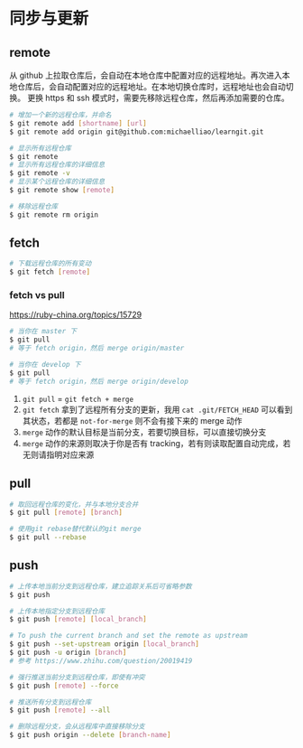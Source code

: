 # 同步与更新

## remote

从 github 上拉取仓库后，会自动在本地仓库中配置对应的远程地址。再次进入本地仓库后，会自动配置对应的远程地址。在本地切换仓库时，远程地址也会自动切换。
更换 https 和 ssh 模式时，需要先移除远程仓库，然后再添加需要的仓库。

```bash
# 增加一个新的远程仓库，并命名
$ git remote add [shortname] [url]
$ git remote add origin git@github.com:michaelliao/learngit.git

# 显示所有远程仓库
$ git remote
# 显示所有远程仓库的详细信息
$ git remote -v
# 显示某个远程仓库的详细信息
$ git remote show [remote]

# 移除远程仓库
$ git remote rm origin
```

## fetch

```bash
# 下载远程仓库的所有变动
$ git fetch [remote]
```

### fetch vs pull

https://ruby-china.org/topics/15729

```bash
# 当你在 master 下
$ git pull
# 等于 fetch origin，然后 merge origin/master

# 当你在 develop 下
$ git pull
# 等于 fetch origin，然后 merge origin/develop
```

1. `git pull` = `git fetch + merge`
2. `git fetch` 拿到了远程所有分支的更新，我用 `cat .git/FETCH_HEAD` 可以看到其状态，若都是 `not-for-merge` 则不会有接下来的 merge 动作
3. `merge` 动作的默认目标是当前分支，若要切换目标，可以直接切换分支
4. `merge` 动作的来源则取决于你是否有 tracking，若有则读取配置自动完成，若无则请指明对应来源

## pull

```bash
# 取回远程仓库的变化，并与本地分支合并
$ git pull [remote] [branch]

# 使用git rebase替代默认的git merge
$ git pull --rebase
```

## push

```bash
# 上传本地当前分支到远程仓库，建立追踪关系后可省略参数
$ git push

# 上传本地指定分支到远程仓库
$ git push [remote] [local_branch]

# To push the current branch and set the remote as upstream
$ git push --set-upstream origin [local_branch]
$ git push -u origin [branch]
# 参考 https://www.zhihu.com/question/20019419

# 强行推送当前分支到远程仓库，即使有冲突
$ git push [remote] --force

# 推送所有分支到远程仓库
$ git push [remote] --all

# 删除远程分支，会从远程库中直接移除分支
$ git push origin --delete [branch-name]
```

## 
